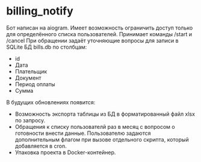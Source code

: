 # billing_notify
Бот написан на aiogram. 
Имеет возможность ограничить доступ только для определённого списка пользователей.
Принимает команды /start и /cancel
При обращении задаёт уточняющие вопросы для записи в SQLite БД bills.db по столбцам:
* id
* Дата
* Плательщик
* Документ
* Период оплаты
* Сумма

В будущих обновлениях появится:
* Возможность экспорта таблицы из БД в форматированный файл xlsx по запросу.
* Обращения к списку пользователй раз в месяц с вопросом о готовности внести данные. Пользователю задаются дополнительным флагом при вызове отдельного скрипта, который добавляется в cron.
* Упаковка проекта в Docker-контейнер.
